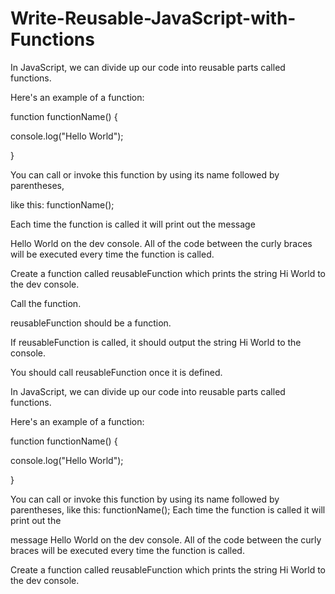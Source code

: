 # Write-Reusable-JavaScript-with-Functions

In JavaScript, we can divide up our code into reusable parts called functions.

Here's an example of a function:

function functionName() {

console.log("Hello World");

}

You can call or invoke this function by using its name followed by parentheses,

like this: functionName();

Each time the function is called it will print out the message

Hello World on the dev console. All of the code between the curly braces will be executed every time the function is called.

Create a function called reusableFunction which prints the string Hi World to the dev console.

Call the function.

reusableFunction should be a function.

If reusableFunction is called, it should output the string Hi World to the console.

You should call reusableFunction once it is defined.

In JavaScript, we can divide up our code into reusable parts called functions.

Here's an example of a function:

function functionName() {

  console.log("Hello World");
  
}

You can call or invoke this function by using its name followed by parentheses, like this: functionName(); Each time the function is called it will print out the 

message Hello World on the dev console. All of the code between the curly braces will be executed every time the function is called.

Create a function called reusableFunction which prints the string Hi World to the dev console.
